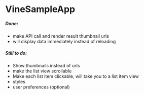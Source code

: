 VineSampleApp
=============

##### Done:
- make API call and render result thumbnail urls
- will display data immediately instead of reloading


##### Still to do:
- Show thumbnails instead of urls
- make the list view scrollable
- Make each list item clickable, will take you to a list item view
- styles
- user preferences (optional)
